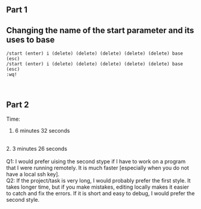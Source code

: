 ## Part 1
## Changing the name of the start parameter and its uses  to base
```
/start (enter) i (delete) (delete) (delete) (delete) (delete) base (esc) 
/start (enter) i (delete) (delete) (delete) (delete) (delete) base (esc) 
:wq! 
```
<Br>

## Part 2
Time:
<br>
1. 6 minutes 32 seconds
<br>
2. 3 minutes 26 seconds
<Br>
<Br>
Q1: I would prefer uising the second stype if I have to work on a program that I were running remotely. It is much faster [especially when you do not have a local ssh key]. 
<Br>
Q2: If the project/task is very long, I would probably prefer the first style. It takes longer time, but if you make mistakes, editing locally makes it easier to catch and fix the errors. If it is short and easy to debug, I would prefer the second style. 
<br>
